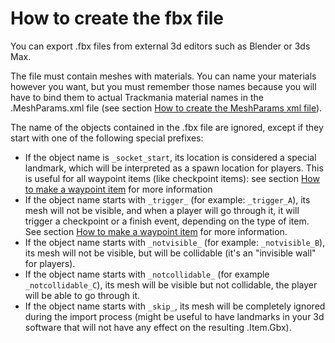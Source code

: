 # How to create the fbx file

You can export .fbx files from external 3d editors such as Blender or 3ds Max.

The file must contain meshes with materials.
You can name your materials however you want, but you must remember those names because you will have to bind them to actual Trackmania material names in the .MeshParams.xml file (see section [How to create the MeshParams xml file]).

The name of the objects contained in the .fbx file are ignored, except if they start with one of the following special prefixes:
  - If the object name is `_socket_start`, its location is considered a special landmark, which will be interpreted as a spawn location for players. This is useful for all waypoint items (like checkpoint items): see section [How to make a waypoint item] for more information
  - If the object name starts with `_trigger_` (for example: `_trigger_A`), its mesh will not be visible, and when a player will go through it, it will trigger a checkpoint or a finish event, depending on the type of item. See section [How to make a waypoint item] for more information.
  - If the object name starts with `_notvisible_` (for example: `_notvisible_B`), its mesh will not be visible, but will be collidable (it's an "invisible wall" for players).
  - If the object name starts with `_notcollidable_` (for example `_notcollidable_C`), its mesh will be visible but not collidable, the player will be able to go through it.
  - If the object name starts with `_skip_`, its mesh will be completely ignored during the import process (might be useful to have landmarks in your 3d software that will not have any effect on the resulting .Item.Gbx).

[How to create the MeshParams xml file]: <https://doc.trackmania.com/nadeo-importer/04-how-to-create-the-meshparams-xml-file>
[How to make a waypoint item]: <https://doc.trackmania.com/nadeo-importer/07-how-to-make-a-waypoint-item>